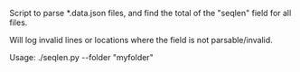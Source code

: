 Script to parse *.data.json files, and find the total of the "seqlen" field for all files.

Will log invalid lines or locations where the field is not parsable/invalid.

Usage: ./seqlen.py --folder "myfolder"
